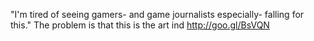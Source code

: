 "I'm tired of seeing gamers- and game journalists especially- falling for this." The problem is that this is the art ind http://goo.gl/BsVQN